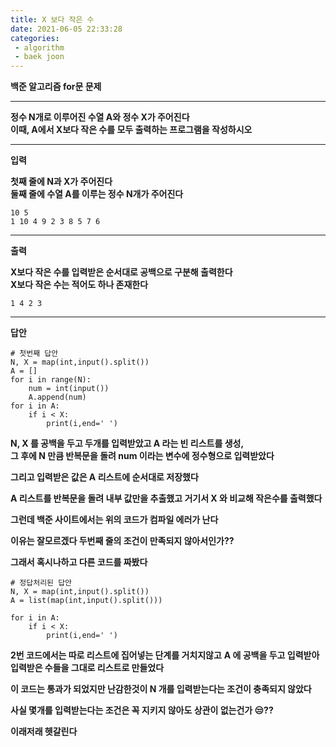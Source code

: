 ```yaml
---
title: X 보다 작은 수
date: 2021-06-05 22:33:28
categories: 
 - algorithm
 - baek joon
---
```

**백준 알고리즘 for문 문제**
___
**정수 N개로 이루어진 수열 A와 정수 X가 주어진다**  
**이때, A에서 X보다 작은 수를 모두 출력하는 프로그램을 작성하시오**
___
**입력**  

**첫째 줄에 N과 X가 주어진다**  
**둘째 줄에 수열 A를 이루는 정수 N개가 주어진다**  
```
10 5
1 10 4 9 2 3 8 5 7 6
```
___
**출력**  

**X보다 작은 수를 입력받은 순서대로 공백으로 구분해 출력한다**  
**X보다 작은 수는 적어도 하나 존재한다**
```
1 4 2 3
```
___
**답안**
```
# 첫번째 답안
N, X = map(int,input().split())
A = []
for i in range(N):
    num = int(input())
    A.append(num)
for i in A:
    if i < X:
        print(i,end=' ')
```
**N, X 를 공백을 두고 두개를 입력받았고 A 라는 빈 리스트를 생성,**  
**그 후에 N 만큼 반복문을 돌려 num 이라는 변수에 정수형으로 입력받았다**  

**그리고 입력받은 값은 A 리스트에 순서대로 저장했다**  

**A 리스트를 반복문을 돌려 내부 값만을 추출했고 거기서 X 와 비교해 작은수를 출력했다**  

**그런데 백준 사이트에서는 위의 코드가 컴파일 에러가 난다**  

**이유는 잘모르겠다  두번째 줄의 조건이 만족되지 않아서인가??**

**그래서 혹시나하고 다른 코드를 짜봤다**

```
# 정답처리된 답안
N, X = map(int,input().split())
A = list(map(int,input().split()))

for i in A:
    if i < X:
        print(i,end=' ')
```
**2번 코드에서는 따로 리스트에 집어넣는 단계를 거치지않고**
**A 에 공백을 두고 입력받아 입력받은 수들을 그대로 리스트로 만들었다**  

**이 코드는 통과가 되었지만 난감한것이 N 개를 입력받는다는 조건이 충족되지 않았다**  

**사실 몇개를 입력받는다는 조건은 꼭 지키지 않아도 상관이 없는건가 😒??**  

**이래저래 헷갈린다**  
